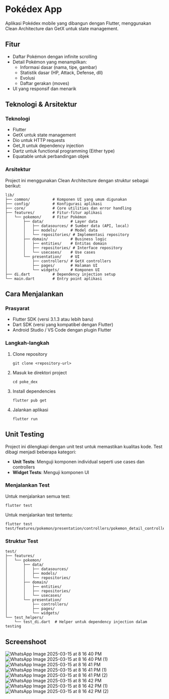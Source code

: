 # Pokédex App

Aplikasi Pokédex mobile yang dibangun dengan Flutter, menggunakan Clean Architecture dan GetX untuk state management.

## Fitur

- Daftar Pokémon dengan infinite scrolling
- Detail Pokémon yang menampilkan:
  - Informasi dasar (nama, tipe, gambar)
  - Statistik dasar (HP, Attack, Defense, dll)
  - Evolusi
  - Daftar gerakan (moves)
- UI yang responsif dan menarik

## Teknologi & Arsitektur

### Teknologi
- Flutter
- GetX untuk state management
- Dio untuk HTTP requests
- Get_It untuk dependency injection
- Dartz untuk functional programming (Either type)
- Equatable untuk perbandingan objek

### Arsitektur
Project ini menggunakan Clean Architecture dengan struktur sebagai berikut:

```
lib/
├── common/          # Komponen UI yang umum digunakan
├── config/          # Konfigurasi aplikasi
├── core/            # Core utilities dan error handling
├── features/        # Fitur-fitur aplikasi
│   └── pokemon/     # Fitur Pokémon
│       ├── data/            # Layer data
│       │   ├── datasources/ # Sumber data (API, local)
│       │   ├── models/      # Model data
│       │   └── repositories/ # Implementasi repository
│       ├── domain/          # Business logic
│       │   ├── entities/    # Entitas domain
│       │   ├── repositories/ # Interface repository
│       │   └── usecases/    # Use cases
│       └── presentation/    # UI
│           ├── controllers/ # GetX controllers
│           ├── pages/       # Halaman UI
│           └── widgets/     # Komponen UI
├── di.dart          # Dependency injection setup
└── main.dart        # Entry point aplikasi
```

## Cara Menjalankan

### Prasyarat
- Flutter SDK (versi 3.1.3 atau lebih baru)
- Dart SDK (versi yang kompatibel dengan Flutter)
- Android Studio / VS Code dengan plugin Flutter

### Langkah-langkah
1. Clone repository
   ```
   git clone <repository-url>
   ```

2. Masuk ke direktori project
   ```
   cd poke_dex
   ```

3. Install dependencies
   ```
   flutter pub get
   ```

4. Jalankan aplikasi
   ```
   flutter run
   ```

## Unit Testing

Project ini dilengkapi dengan unit test untuk memastikan kualitas kode. Test dibagi menjadi beberapa kategori:

- **Unit Tests**: Menguji komponen individual seperti use cases dan controllers
- **Widget Tests**: Menguji komponen UI

### Menjalankan Test

Untuk menjalankan semua test:
```
flutter test
```

Untuk menjalankan test tertentu:
```
flutter test test/features/pokemon/presentation/controllers/pokemon_detail_controller_test.dart
```

### Struktur Test

```
test/
├── features/
│   └── pokemon/
│       ├── data/
│       │   ├── datasources/
│       │   ├── models/
│       │   └── repositories/
│       ├── domain/
│       │   ├── entities/
│       │   ├── repositories/
│       │   └── usecases/
│       └── presentation/
│           ├── controllers/
│           ├── pages/
│           └── widgets/
└── test_helpers/
    └── test_di.dart  # Helper untuk dependency injection dalam testing
```
## Screenshoot
![WhatsApp Image 2025-03-15 at 8 16 40 PM](https://github.com/user-attachments/assets/a7a8e113-bf78-43da-bb8f-f6225f9058ff)
![WhatsApp Image 2025-03-15 at 8 16 40 PM (1)](https://github.com/user-attachments/assets/1ae85f04-2964-477e-bcac-377d9855ba18)
![WhatsApp Image 2025-03-15 at 8 16 41 PM](https://github.com/user-attachments/assets/04af5d22-bb4b-4354-a7cd-b63b02ac2a33)
![WhatsApp Image 2025-03-15 at 8 16 41 PM (1)](https://github.com/user-attachments/assets/83800a9f-63e6-460d-95e2-bd8b090eecfa)
![WhatsApp Image 2025-03-15 at 8 16 41 PM (2)](https://github.com/user-attachments/assets/3b154b83-d0f6-46fa-a856-a6ac4de282c9)
![WhatsApp Image 2025-03-15 at 8 16 42 PM](https://github.com/user-attachments/assets/7c164a11-f588-4e6f-80c2-95f04474aa11)
![WhatsApp Image 2025-03-15 at 8 16 42 PM (1)](https://github.com/user-attachments/assets/e60546db-ef16-4edc-b1a3-88d31400f1ea)
![WhatsApp Image 2025-03-15 at 8 16 42 PM (2)](https://github.com/user-attachments/assets/66c42f67-140b-419d-a235-c9872616105c)


